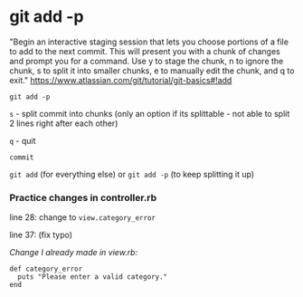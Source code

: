# git add -p

"Begin an interactive staging session that lets you choose portions of a file to add to the next commit. This will present you with a chunk of changes and prompt you for a command. Use y to stage the chunk, n to ignore the chunk, s to split it into smaller chunks, e to manually edit the chunk, and q to exit." https://www.atlassian.com/git/tutorial/git-basics#!add



``git add -p``

`s` - split commit into chunks (only an option if its splittable - not able to split 2 lines right after each other)

`q` - quit


`commit`

`git add` (for everything else) or `git add -p` (to keep splitting it up)






### **Practice changes in controller.rb**

line 28: change to `view.category_error`

line 37: (fix typo)



*Change I already made in view.rb:*

```
def category_error
  puts "Please enter a valid category." 
end
```